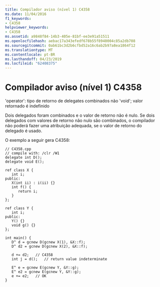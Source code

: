 ```yaml
---
title: Compilador aviso (nível 1) C4358
ms.date: 11/04/2016
f1_keywords:
- C4358
helpviewer_keywords:
- C4358
ms.assetid: a9848f84-14b3-405e-81bf-ee3e91a51511
ms.openlocfilehash: aebac17a343efedf678b55f8940004c85a2db708
ms.sourcegitcommit: 0ab61bc3d2b6cfbd52a16c6ab2b97a8ea1864f12
ms.translationtype: MT
ms.contentlocale: pt-BR
ms.lasthandoff: 04/23/2019
ms.locfileid: "62408375"
---
```

# <a name="compiler-warning-level-1-c4358"></a>Compilador aviso (nível 1) C4358

'operator': tipo de retorno de delegates combinados não 'void'; valor retornado é indefinido

Dois delegados foram combinados e o valor de retorno não é nulo. Se dois delegados com valores de retorno não nulo são combinados, o compilador não poderá fazer uma atribuição adequada, se o valor de retorno do delegado é usado.

O exemplo a seguir gera C4358:

```
// C4358.cpp
// compile with: /clr /W1
delegate int D();
delegate void E();

ref class X {
   int i;
public:
   X(int ii) : i(ii) {}
   int f() {
      return i;
   }
};

ref class Y {
   int i;
public:
   Y() {}
   void g() {}
};

int main() {
   D^ d = gcnew D(gcnew X(1), &X::f);
   D^ d2 = gcnew D(gcnew X(2), &X::f);

   d += d2;   // C4358
   int j = d();   // return value indeterminate

   E^ e = gcnew E(gcnew Y, &Y::g);
   E^ e2 = gcnew E(gcnew Y, &Y::g);
   e += e2;   // OK
}
```